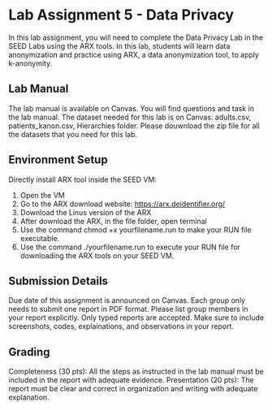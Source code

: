 # Lab Assignment 5 - Data Privacy

In this lab assignment, you will need to complete the Data Privacy Lab in the SEED Labs using the ARX tools. In this lab, students will learn data anonymization and practice using ARX, a data anonymization tool, to apply k-anonymity.

## Lab Manual

The lab manual is available on Canvas. You will find questions and task in the lab manual. 
The dataset needed for this lab is on Canvas: adults.csv, patients_kanon.csv, Hierarchies folder. Please douwnload the zip file for all the datasets that you need for this lab.

## Environment Setup

Directly install ARX tool inside the SEED VM: 
1. Open the VM 
2. Go to the ARX download website: https://arx.deidentifier.org/ 
3. Download the Linus version of the ARX 
4. After download the ARX, in the file folder, open terminal 
5. Use the command chmod +x yourfilename.run to make your RUN file executable. 
6. Use the command ./yourfilename.run to execute your RUN file for downloading the ARX tools on your SEED VM.

## Submission Details

Due date of this assignment is announced on Canvas.
Each group only needs to submit one report in PDF format.
Please list group members in your report explicitly.
Only typed reports are accepted.
Make sure to include screenshots, codes, explainations, and observations in your report.

## Grading

Completeness (30 pts): All the steps as instructed in the lab manual must be included in the report with adequate evidence.
Presentation (20 pts): The report must be clear and correct in organization and writing with adequate explanation.
